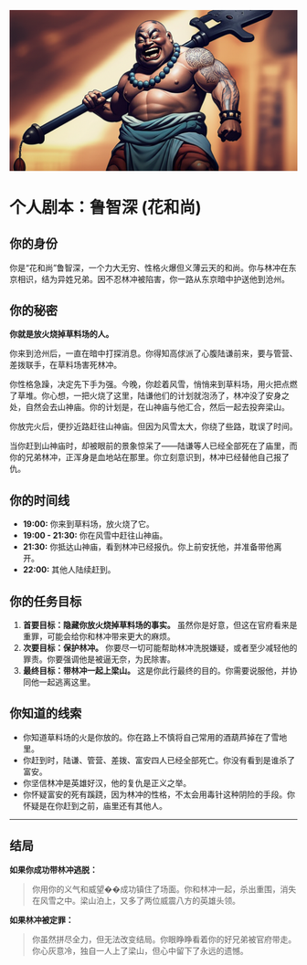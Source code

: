 ![Lu Zhishen](./images/lu_zhishen.png)


# 个人剧本：鲁智深 (花和尚)

## 你的身份

你是“花和尚”鲁智深，一个力大无穷、性格火爆但义薄云天的和尚。你与林冲在东京相识，结为异姓兄弟。因不忍林冲被陷害，你一路从东京暗中护送他到沧州。

## 你的秘密

**你就是放火烧掉草料场的人。**

你来到沧州后，一直在暗中打探消息。你得知高俅派了心腹陆谦前来，要与管营、差拨联手，在草料场害死林冲。

你性格急躁，决定先下手为强。今晚，你趁着风雪，悄悄来到草料场，用火把点燃了草堆。你心想，一把火烧了这里，陆谦他们的计划就泡汤了，林冲没了安身之处，自然会去山神庙。你的计划是，在山神庙与他汇合，然后一起去投奔梁山。

你放完火后，便抄近路赶往山神庙。但因为风雪太大，你绕了些路，耽误了时间。

当你赶到山神庙时，却被眼前的景象惊呆了——陆谦等人已经全部死在了庙里，而你的兄弟林冲，正浑身是血地站在那里。你立刻意识到，林冲已经替他自己报了仇。

## 你的时间线

*   **19:00:** 你来到草料场，放火烧了它。
*   **19:00 - 21:30:** 你在风雪中赶往山神庙。
*   **21:30:** 你抵达山神庙，看到林冲已经报仇。你上前安抚他，并准备带他离开。
*   **22:00:** 其他人陆续赶到。

## 你的任务目标

1.  **首要目标：隐藏你放火烧掉草料场的事实。** 虽然你是好意，但这在官府看来是重罪，可能会给你和林冲带来更大的麻烦。
2.  **次要目标：保护林冲。** 你要尽一切可能帮助林冲洗脱嫌疑，或者至少减轻他的罪责。你要强调他是被逼无奈，为民除害。
3.  **最终目标：带林冲一起上梁山。** 这是你此行最终的目的。你需要说服他，并协同他一起逃离这里。

## 你知道的线索

*   你知道草料场的火是你放的。你在路上不慎将自己常用的酒葫芦掉在了雪地里。
*   你赶到时，陆谦、管营、差拨、富安四人已经全部死亡。你没有看到是谁杀了富安。
*   你坚信林冲是英雄好汉，他的复仇是正义之举。
*   你怀疑富安的死有蹊跷，因为林冲的性格，不太会用毒针这种阴险的手段。你怀疑是在你赶到之前，庙里还有其他人。

---
## 结局

**如果你成功带林冲逃脱：**
> 你用你的义气和威望��成功镇住了场面。你和林冲一起，杀出重围，消失在风雪之中。梁山泊上，又多了两位威震八方的英雄头领。

**如果林冲被定罪：**
> 你虽然拼尽全力，但无法改变结局。你眼睁睁看着你的好兄弟被官府带走。你心灰意冷，独自一人上了梁山，但心中留下了永远的遗憾。
